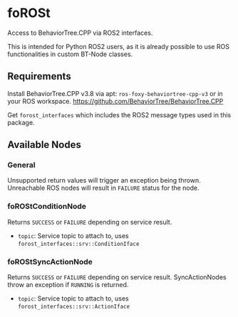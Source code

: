 # foROSt

Access to BehaviorTree.CPP via ROS2 interfaces.

This is intended for Python ROS2 users, as it is already possible to use ROS functionalities in custom BT-Node classes.

## Requirements

Install BehaviorTree.CPP v3.8 via apt: `ros-foxy-behaviortree-cpp-v3` or in your ROS workspace.
https://github.com/BehaviorTree/BehaviorTree.CPP

Get `forost_interfaces` which includes the ROS2 message types used in this package.


## Available Nodes

### General

Unsupported return values will trigger an exception being thrown. Unreachable ROS nodes will result in `FAILURE` status for the node.

### foROStConditionNode

Returns `SUCCESS` or `FAILURE` depending on service result.

 - `topic`: Service topic to attach to, uses `forost_interfaces::srv::ConditionIface`

 ### foROStSyncActionNode

Returns `SUCCESS` or `FAILURE` depending on service result. SyncActionNodes throw an exception if `RUNNING` is returned.

 - `topic`: Service topic to attach to, uses `forost_interfaces::srv::ActionIface`
